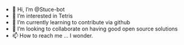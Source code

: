 - 👋 Hi, I’m @Stuce-bot
- 👀 I’m interested in Tetris
- 🌱 I’m currently learning to contribute via github
- 💞️ I’m looking to collaborate on having good open source solutions
- 📫 How to reach me ...  I wonder.

<!---
Stuce-bot/Stuce-bot is a ✨ special ✨ repository because its `README.md` (this file) appears on your GitHub profile.
You can click the Preview link to take a look at your changes.
--->
